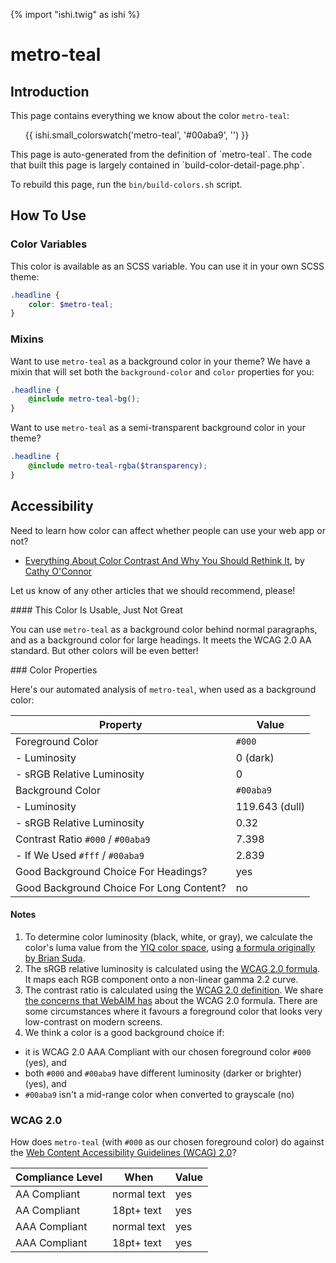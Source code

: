 {% import "ishi.twig" as ishi %}
# metro-teal

## Introduction

This page contains everything we know about the color `metro-teal`:

<div class="grid">
    <div class="cell">
        <div class="swatch">
            <ul>
                {{ ishi.small_colorswatch('metro-teal', '#00aba9', '') }}
            </ul>
        </div>
    </div>
</div>

<div class="callout attention" markdown="1">
This page is auto-generated from the definition of `metro-teal`. The code that built this page is largely contained in `build-color-detail-page.php`.

To rebuild this page, run the `bin/build-colors.sh` script.
</div>

## How To Use

### Color Variables

This color is available as an SCSS variable. You can use it in your own SCSS theme:

```scss
.headline {
    color: $metro-teal;
}
```

### Mixins

Want to use `metro-teal` as a background color in your theme? We have a mixin that will set both the `background-color` and `color` properties for you:

```scss
.headline {
    @include metro-teal-bg();
}
```

Want to use `metro-teal` as a semi-transparent background color in your theme?

```scss
.headline {
    @include metro-teal-rgba($transparency);
}
```

## Accessibility

Need to learn how color can affect whether people can use your web app or not?

* [Everything About Color Contrast And Why You Should Rethink It](https://www.smashingmagazine.com/2014/10/color-contrast-tips-and-tools-for-accessibility/), by [Cathy O'Connor](http://www.twitter.com/cagocon)

Let us know of any other articles that we should recommend, please!
<div class="callout warning" markdown="1">
#### This Color Is Usable, Just Not Great

You can use `metro-teal` as a background color behind normal paragraphs, and as a background color for large headings. It meets the WCAG 2.0 AA standard. But other colors will be even better!
</div>
### Color Properties

Here's our automated analysis of `metro-teal`, when used as a background color:

Property | Value
---------|------
Foreground Color | `#000`
- Luminosity | 0 (dark)
- sRGB Relative Luminosity | 0
Background Color | `#00aba9`
- Luminosity | 119.643 (dull)
- sRGB Relative Luminosity | 0.32
Contrast Ratio `#000` / `#00aba9` | 7.398
- If We Used `#fff` / `#00aba9` | 2.839
Good Background Choice For Headings? | yes
Good Background Choice For Long Content? | no

#### Notes

1. To determine color luminosity (black, white, or gray), we calculate the color's luma value from the [YIQ color space](https://en.wikipedia.org/wiki/YIQ), using [a formula originally by Brian Suda](https://24ways.org/2010/calculating-color-contrast/).
1. The sRGB relative luminosity is calculated using the [WCAG 2.0 formula](https://www.w3.org/TR/WCAG20/#relativeluminancedef). It maps each RGB component onto a non-linear gamma 2.2 curve.
1. The contrast ratio is calculated using the [WCAG 2.0 definition](https://www.w3.org/TR/2008/REC-WCAG20-20081211/#contrast-ratiodef). We share [the concerns that WebAIM has](http://webaim.org/blog/wcag-2-1-feedback/) about the WCAG 2.0 formula. There are some circumstances where it favours a foreground color that looks very low-contrast on modern screens.
1. We think a color is a good background choice if:
  - it is WCAG 2.0 AAA Compliant with our chosen foreground color `#000` (yes), and
  - both `#000` and `#00aba9` have different luminosity (darker or brighter) (yes), and
  - `#00aba9` isn't a mid-range color when converted to grayscale (no)

### WCAG 2.0

How does `metro-teal` (with `#000` as our chosen foreground color) do against the [Web Content Accessibility Guidelines (WCAG) 2.0](https://www.w3.org/TR/WCAG20/)?

Compliance Level | When | Value
-----------------|------|------
AA Compliant | normal text | yes
AA Compliant | 18pt+ text | yes
AAA Compliant | normal text | yes
AAA Compliant | 18pt+ text | yes